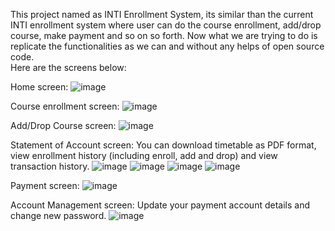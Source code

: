This project named as INTI Enrollment System, its similar than the current INTI enrollment system where user can do the course enrollment, add/drop course, make payment and so on so forth. Now what we are trying to do is replicate the functionalities as we can and without any helps of open source code.  
Here are the screens below: 

Home screen: 
![image](https://github.com/user-attachments/assets/91aa1a45-0389-4f97-9f38-5f4b0af5cb84)

Course enrollment screen:
![image](https://github.com/user-attachments/assets/c3fdd0d6-f048-4661-8c91-449176b33b4e)

Add/Drop Course screen: 
![image](https://github.com/user-attachments/assets/f3da3c96-26a7-4c7b-86c2-1d9844df7bb0)

Statement of Account screen:
You can download timetable as PDF format, view enrollment history (including enroll, add and drop) and view transaction history. 
![image](https://github.com/user-attachments/assets/e39af40c-e395-4637-8aba-0875f4c7bf2d)
![image](https://github.com/user-attachments/assets/2d42cb54-a988-4039-b4d2-0c93e1194cf1)
![image](https://github.com/user-attachments/assets/76be702e-d511-4de4-a74a-a850812fabad)
![image](https://github.com/user-attachments/assets/b6639317-a39f-4780-bef4-5aa1a500b7e4)

Payment screen:
![image](https://github.com/user-attachments/assets/dfda9abf-07bf-4eca-981e-7f32a4975c0c)

Account Management screen:
Update your payment account details and change new password. 
![image](https://github.com/user-attachments/assets/151a9853-641c-48be-ba3a-79bb21423cda)

